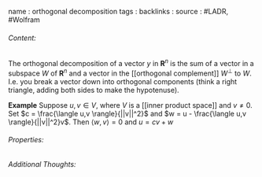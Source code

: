 name : orthogonal decomposition
tags : 
backlinks : 
source : #LADR, #Wolfram

###### Content:
The orthogonal decomposition of a vector $y$ in $\textbf{R}^n$ is the sum of a vector in a subspace $W$ of $\textbf{R}^n$ and a vector in the [[orthogonal complement]] $W^{\perp}$ to $W$. I.e. you break a vector down into orthogonal components (think a right triangle, adding both sides to make the hypotenuse).

**Example**
Suppose $u,v \in V$, where $V$ is a [[inner product space]] and $v \neq 0$. Set $c = \frac{\langle u,v \rangle}{||v||^2}$ and $w = u - \frac{\langle u,v \rangle}{||v||^2}v$. Then $\langle w, v \rangle = 0$ and $u = cv+w$

###### Properties:


###### Additional Thoughts:
